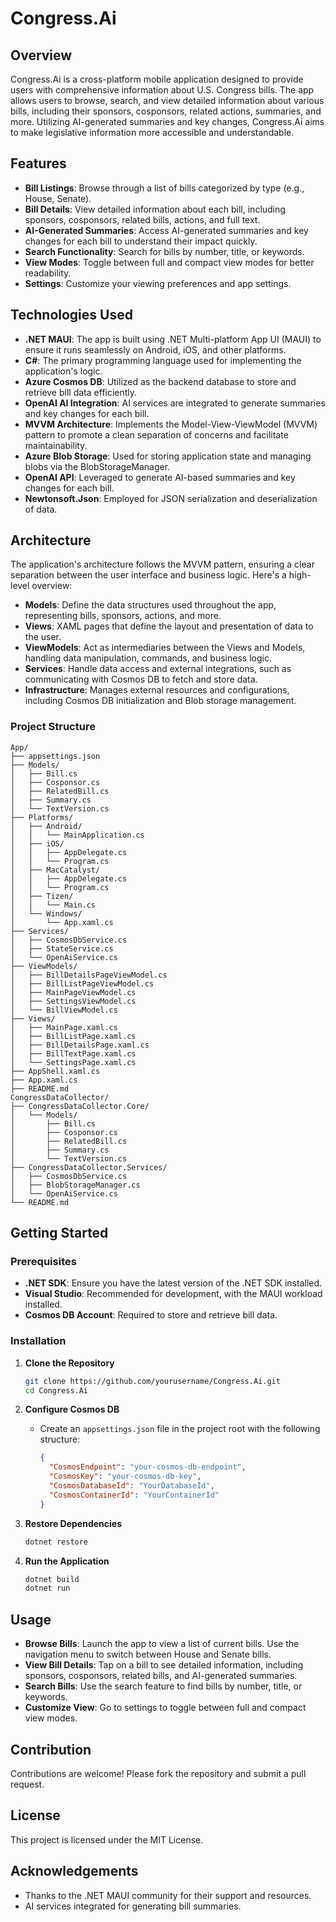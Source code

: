 # Congress.Ai

## Overview

Congress.Ai is a cross-platform mobile application designed to provide users with comprehensive information about U.S. Congress bills. The app allows users to browse, search, and view detailed information about various bills, including their sponsors, cosponsors, related actions, summaries, and more. Utilizing AI-generated summaries and key changes, Congress.Ai aims to make legislative information more accessible and understandable.

## Features

- **Bill Listings**: Browse through a list of bills categorized by type (e.g., House, Senate).
- **Bill Details**: View detailed information about each bill, including sponsors, cosponsors, related bills, actions, and full text.
- **AI-Generated Summaries**: Access AI-generated summaries and key changes for each bill to understand their impact quickly.
- **Search Functionality**: Search for bills by number, title, or keywords.
- **View Modes**: Toggle between full and compact view modes for better readability.
- **Settings**: Customize your viewing preferences and app settings.


## Technologies Used

- **.NET MAUI**: The app is built using .NET Multi-platform App UI (MAUI) to ensure it runs seamlessly on Android, iOS, and other platforms.
- **C#**: The primary programming language used for implementing the application's logic.
- **Azure Cosmos DB**: Utilized as the backend database to store and retrieve bill data efficiently.
- **OpenAI AI Integration**: AI services are integrated to generate summaries and key changes for each bill.
- **MVVM Architecture**: Implements the Model-View-ViewModel (MVVM) pattern to promote a clean separation of concerns and facilitate maintainability.
- **Azure Blob Storage**: Used for storing application state and managing blobs via the BlobStorageManager.
- **OpenAI API**: Leveraged to generate AI-based summaries and key changes for each bill.
- **Newtonsoft.Json**: Employed for JSON serialization and deserialization of data.


## Architecture

The application's architecture follows the MVVM pattern, ensuring a clear separation between the user interface and business logic. Here's a high-level overview:

- **Models**: Define the data structures used throughout the app, representing bills, sponsors, actions, and more.
- **Views**: XAML pages that define the layout and presentation of data to the user.
- **ViewModels**: Act as intermediaries between the Views and Models, handling data manipulation, commands, and business logic.
- **Services**: Handle data access and external integrations, such as communicating with Cosmos DB to fetch and store data.
- **Infrastructure**: Manages external resources and configurations, including Cosmos DB initialization and Blob storage management.

### Project Structure

```
App/
├── appsettings.json
├── Models/
│   ├── Bill.cs
│   ├── Cosponsor.cs
│   ├── RelatedBill.cs
│   ├── Summary.cs
│   └── TextVersion.cs
├── Platforms/
│   ├── Android/
│   │   └── MainApplication.cs
│   ├── iOS/
│   │   ├── AppDelegate.cs
│   │   └── Program.cs
│   ├── MacCatalyst/
│   │   ├── AppDelegate.cs
│   │   └── Program.cs
│   ├── Tizen/
│   │   └── Main.cs
│   └── Windows/
│       └── App.xaml.cs
├── Services/
│   ├── CosmosDbService.cs
│   ├── StateService.cs
│   └── OpenAiService.cs
├── ViewModels/
│   ├── BillDetailsPageViewModel.cs
│   ├── BillListPageViewModel.cs
│   ├── MainPageViewModel.cs
│   ├── SettingsViewModel.cs
│   └── BillViewModel.cs
├── Views/
│   ├── MainPage.xaml.cs
│   ├── BillListPage.xaml.cs
│   ├── BillDetailsPage.xaml.cs
│   ├── BillTextPage.xaml.cs
│   └── SettingsPage.xaml.cs
├── AppShell.xaml.cs
├── App.xaml.cs
├── README.md
CongressDataCollector/
├── CongressDataCollector.Core/
│   └── Models/
│       ├── Bill.cs
│       ├── Cosponsor.cs
│       ├── RelatedBill.cs
│       ├── Summary.cs
│       └── TextVersion.cs
├── CongressDataCollector.Services/
│   ├── CosmosDbService.cs
│   ├── BlobStorageManager.cs
│   └── OpenAiService.cs
└── README.md
```

## Getting Started

### Prerequisites

- **.NET SDK**: Ensure you have the latest version of the .NET SDK installed.
- **Visual Studio**: Recommended for development, with the MAUI workload installed.
- **Cosmos DB Account**: Required to store and retrieve bill data.

### Installation

1. **Clone the Repository**

   ```bash
   git clone https://github.com/yourusername/Congress.Ai.git
   cd Congress.Ai
   ```

2. **Configure Cosmos DB**

   - Create an `appsettings.json` file in the project root with the following structure:

     ```json
     {
       "CosmosEndpoint": "your-cosmos-db-endpoint",
       "CosmosKey": "your-cosmos-db-key",
       "CosmosDatabaseId": "YourDatabaseId",
       "CosmosContainerId": "YourContainerId"
     }
     ```

3. **Restore Dependencies**

   ```bash
   dotnet restore
   ```

4. **Run the Application**

   ```bash
   dotnet build
   dotnet run
   ```

## Usage

- **Browse Bills**: Launch the app to view a list of current bills. Use the navigation menu to switch between House and Senate bills.
- **View Bill Details**: Tap on a bill to see detailed information, including sponsors, cosponsors, related bills, and AI-generated summaries.
- **Search Bills**: Use the search feature to find bills by number, title, or keywords.
- **Customize View**: Go to settings to toggle between full and compact view modes.

## Contribution

Contributions are welcome! Please fork the repository and submit a pull request.

## License

This project is licensed under the MIT License.

## Acknowledgements

- Thanks to the .NET MAUI community for their support and resources.
- AI services integrated for generating bill summaries.
